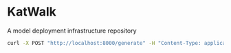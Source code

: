 # KatWalk
A model deployment infrastructure repository

```bash
curl -X POST "http://localhost:8000/generate" -H "Content-Type: application/json" -d '{"prompt": "Once upon a time in a faraway land, ", "stream": false}'
```
